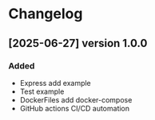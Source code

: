 # Changelog

## [2025-06-27] version 1.0.0

### Added

- Express add example
- Test example
- DockerFiles add docker-compose
- GitHub actions CI/CD automation